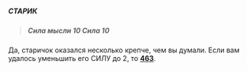 ##### СТАРИК

> ##### Сила мысли 10 Сила 10

Да, старичок оказался несколько крепче, чем вы думали. Если вам удалось уменьшить его СИЛУ до 2, то [**463**](#n_463).

